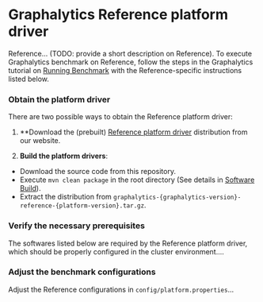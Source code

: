 # Graphalytics Reference platform driver

Reference... (TODO: provide a short description on Reference). To execute Graphalytics benchmark on Reference, follow the steps in the Graphalytics tutorial on [Running Benchmark](https://github.com/ldbc/ldbc_graphalytics/wiki/Manual%3A-Running-Benchmark) with the Reference-specific instructions listed below.

### Obtain the platform driver
There are two possible ways to obtain the Reference platform driver:

 1. **Download the (prebuilt) [Reference platform driver](http://graphalytics.site/dist/stable/) distribution from our website.

 2. **Build the platform drivers**: 
  - Download the source code from this repository.
  - Execute `mvn clean package` in the root directory (See details in [Software Build](https://github.com/ldbc/ldbc_graphalytics/wiki/Documentation:-Software-Build)).
  - Extract the distribution from  `graphalytics-{graphalytics-version}-reference-{platform-version}.tar.gz`.

### Verify the necessary prerequisites
The softwares listed below are required by the Reference platform driver, which should be properly configured in the cluster environment....

### Adjust the benchmark configurations
Adjust the Reference configurations in `config/platform.properties`...

